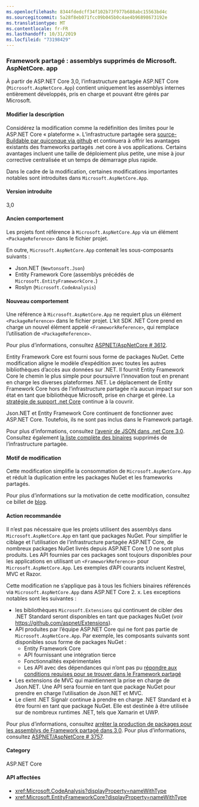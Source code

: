 ```yaml
---
ms.openlocfilehash: 8344fdedcff34f102b73f977b688abc15563bd4c
ms.sourcegitcommit: 5a28f8eb071fcc09b045b0c4ae4b96898673192e
ms.translationtype: MT
ms.contentlocale: fr-FR
ms.lasthandoff: 10/31/2019
ms.locfileid: "73198429"
---
```

### <a name="shared-framework-assemblies-removed-from-microsoftaspnetcoreapp"></a>Framework partagé : assemblys supprimés de Microsoft. AspNetCore. app

À partir de ASP.NET Core 3,0, l’infrastructure partagée ASP.NET Core (`Microsoft.AspNetCore.App`) contient uniquement les assemblys internes entièrement développés, pris en charge et pouvant être gérés par Microsoft.

#### <a name="change-description"></a>Modifier la description

Considérez la modification comme la redéfinition des limites pour le ASP.NET Core « plateforme ». L’infrastructure partagée sera [source-Buildable par quiconque via github](https://github.com/dotnet/source-build) et continuera à offrir les avantages existants des frameworks partagés .net core à vos applications. Certains avantages incluent une taille de déploiement plus petite, une mise à jour corrective centralisée et un temps de démarrage plus rapide.

Dans le cadre de la modification, certaines modifications importantes notables sont introduites dans `Microsoft.AspNetCore.App`.

#### <a name="version-introduced"></a>Version introduite

3,0

#### <a name="old-behavior"></a>Ancien comportement

Les projets font référence à `Microsoft.AspNetCore.App` via un élément `<PackageReference>` dans le fichier projet.

En outre, `Microsoft.AspNetCore.App` contenait les sous-composants suivants :

- Json.NET (`Newtonsoft.Json`)
- Entity Framework Core (assemblys précédés de `Microsoft.EntityFrameworkCore.`)
- Roslyn (`Microsoft.CodeAnalysis`)

#### <a name="new-behavior"></a>Nouveau comportement

Une référence à `Microsoft.AspNetCore.App` ne requiert plus un élément `<PackageReference>` dans le fichier projet. L’kit SDK .NET Core prend en charge un nouvel élément appelé `<FrameworkReference>`, qui remplace l’utilisation de `<PackageReference>`.

Pour plus d’informations, consultez [ASPNET/AspNetCore # 3612](https://github.com/aspnet/AspNetCore/issues/3612).

Entity Framework Core est fourni sous forme de packages NuGet. Cette modification aligne le modèle d’expédition avec toutes les autres bibliothèques d’accès aux données sur .NET. Il fournit Entity Framework Core le chemin le plus simple pour poursuivre l’innovation tout en prenant en charge les diverses plateformes .NET. Le déplacement de Entity Framework Core hors de l’infrastructure partagée n’a aucun impact sur son état en tant que bibliothèque Microsoft, prise en charge et gérée. La [stratégie de support .net Core](https://www.microsoft.com/net/platform/support-policy) continue à la couvrir.

Json.NET et Entity Framework Core continuent de fonctionner avec ASP.NET Core. Toutefois, ils ne sont pas inclus dans le Framework partagé.

Pour plus d’informations, consultez [l’avenir de JSON dans .net Core 3,0](https://github.com/dotnet/announcements/issues/90). Consultez également [la liste complète des binaires](https://github.com/aspnet/AspNetCore/issues/3755) supprimés de l’infrastructure partagée.

#### <a name="reason-for-change"></a>Motif de modification

Cette modification simplifie la consommation de `Microsoft.AspNetCore.App` et réduit la duplication entre les packages NuGet et les frameworks partagés.

Pour plus d’informations sur la motivation de cette modification, consultez ce billet de [blog](https://blogs.msdn.microsoft.com/webdev/2018/10/29/a-first-look-at-changes-coming-in-asp-net-core-3-0).

#### <a name="recommended-action"></a>Action recommandée

Il n’est pas nécessaire que les projets utilisent des assemblys dans `Microsoft.AspNetCore.App` en tant que packages NuGet. Pour simplifier le ciblage et l’utilisation de l’infrastructure partagée ASP.NET Core, de nombreux packages NuGet livrés depuis ASP.NET Core 1,0 ne sont plus produits. Les API fournies par ces packages sont toujours disponibles pour les applications en utilisant un `<FrameworkReference>` pour `Microsoft.AspNetCore.App`. Les exemples d’API courants incluent Kestrel, MVC et Razor.

Cette modification ne s’applique pas à tous les fichiers binaires référencés via `Microsoft.AspNetCore.App` dans ASP.NET Core 2. x. Les exceptions notables sont les suivantes :

- les bibliothèques `Microsoft.Extensions` qui continuent de cibler des .NET Standard seront disponibles en tant que packages NuGet (voir https://github.com/aspnet/Extensions).
- API produites par l’équipe ASP.NET Core qui ne font pas partie de `Microsoft.AspNetCore.App`. Par exemple, les composants suivants sont disponibles sous forme de packages NuGet :
  - Entity Framework Core
  - API fournissant une intégration tierce
  - Fonctionnalités expérimentales
  - Les API avec des dépendances qui n’ont pas pu [répondre aux conditions requises pour se trouver dans le Framework partagé](https://github.com/aspnet/AspNetCore/blob/4e44e5bcbedd961cc0d4f6b846699c7c494f5597/docs/SharedFramework.md)
- Les extensions de MVC qui maintiennent la prise en charge de Json.NET. Une API sera fournie en tant que package NuGet pour prendre en charge l’utilisation de Json.NET et MVC.
- Le client .NET Signalr continue à prendre en charge .NET Standard et à être fourni en tant que package NuGet. Elle est destinée à être utilisée sur de nombreux runtimes .NET, tels que Xamarin et UWP.

Pour plus d’informations, consultez [arrêter la production de packages pour les assemblys de Framework partagé dans 3,0](https://github.com/aspnet/AspNetCore/issues/3756). Pour plus d’informations, consultez [ASPNET/AspNetCore # 3757](https://github.com/aspnet/AspNetCore/issues/3757).

#### <a name="category"></a>Category

ASP.NET Core

#### <a name="affected-apis"></a>API affectées

- <xref:Microsoft.CodeAnalysis?displayProperty=nameWithType>
- <xref:Microsoft.EntityFrameworkCore?displayProperty=nameWithType>

<!--

#### Affected APIs

- `N:Microsoft.CodeAnalysis`
- `N:Microsoft.EntityFrameworkCore`

-->
